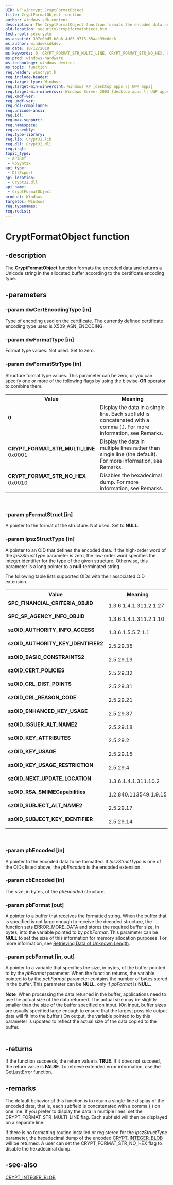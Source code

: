 ```yaml
---
UID: NF:wincrypt.CryptFormatObject
title: CryptFormatObject function
author: windows-sdk-content
description: The CryptFormatObject function formats the encoded data and returns a Unicode string in the allocated buffer according to the certificate encoding type.
old-location: security\cryptformatobject.htm
tech.root: seccrypto
ms.assetid: 307e0bd5-b8a6-4d85-9775-65aae99e8dc6
ms.author: windowssdkdev
ms.date: 10/12/2018
ms.keywords: 0, CRYPT_FORMAT_STR_MULTI_LINE, CRYPT_FORMAT_STR_NO_HEX, CryptFormatObject, CryptFormatObject function [Security], SPC_FINANCIAL_CRITERIA_OBJID, SPC_SP_AGENCY_INFO_OBJID, _crypto2_cryptformatobject, security.cryptformatobject, szOID_AUTHORITY_INFO_ACCESS, szOID_AUTHORITY_KEY_IDENTIFIER2, szOID_BASIC_CONSTRAINTS2, szOID_CERT_POLICIES, szOID_CRL_DIST_POINTS, szOID_CRL_REASON_CODE, szOID_ENHANCED_KEY_USAGE, szOID_ISSUER_ALT_NAME2, szOID_KEY_ATTRIBUTES, szOID_KEY_USAGE, szOID_KEY_USAGE_RESTRICTION, szOID_NEXT_UPDATE_LOCATION, szOID_RSA_SMIMECapabilities, szOID_SUBJECT_ALT_NAME2, szOID_SUBJECT_KEY_IDENTIFIER, wincrypt/CryptFormatObject
ms.prod: windows-hardware
ms.technology: windows-devices
ms.topic: function
req.header: wincrypt.h
req.include-header: 
req.target-type: Windows
req.target-min-winverclnt: Windows XP [desktop apps \| UWP apps]
req.target-min-winversvr: Windows Server 2003 [desktop apps \| UWP apps]
req.kmdf-ver: 
req.umdf-ver: 
req.ddi-compliance: 
req.unicode-ansi: 
req.idl: 
req.max-support: 
req.namespace: 
req.assembly: 
req.type-library: 
req.lib: Crypt32.lib
req.dll: Crypt32.dll
req.irql: 
topic_type:
 - APIRef
 - kbSyntax
api_type:
 - DllExport
api_location:
 - Crypt32.dll
api_name:
 - CryptFormatObject
product: Windows
targetos: Windows
req.typenames: 
req.redist: 
---
```


# CryptFormatObject function


## -description


The <b>CryptFormatObject</b> function formats the encoded data and returns a Unicode string in the allocated buffer according to the certificate encoding type.


## -parameters




### -param dwCertEncodingType [in]

Type of encoding used on the certificate. The currently defined certificate encoding type used is X509_ASN_ENCODING.


### -param dwFormatType [in]

Format type values. Not used. Set to zero.


### -param dwFormatStrType [in]

Structure format type values. This parameter can be zero, or you can specify one or more of the following flags by using the bitwise-<b>OR</b> operator to combine them.
					

<table>
<tr>
<th>Value</th>
<th>Meaning</th>
</tr>
<tr>
<td width="40%"><a id="0"></a><dl>
<dt><b>0</b></dt>
</dl>
</td>
<td width="60%">
Display the data in a single line. Each subfield is concatenated with a comma (,). For more information, see Remarks.

</td>
</tr>
<tr>
<td width="40%"><a id="CRYPT_FORMAT_STR_MULTI_LINE"></a><a id="crypt_format_str_multi_line"></a><dl>
<dt><b>CRYPT_FORMAT_STR_MULTI_LINE</b></dt>
<dt>0x0001</dt>
</dl>
</td>
<td width="60%">
Display the data in multiple lines rather than single line (the default). For more information, see Remarks.

</td>
</tr>
<tr>
<td width="40%"><a id="CRYPT_FORMAT_STR_NO_HEX"></a><a id="crypt_format_str_no_hex"></a><dl>
<dt><b>CRYPT_FORMAT_STR_NO_HEX</b></dt>
<dt>0x0010</dt>
</dl>
</td>
<td width="60%">
Disables the hexadecimal dump. For more information, see Remarks.

</td>
</tr>
</table>
 


### -param pFormatStruct [in]

A pointer to the format of the structure. Not used. Set to <b>NULL</b>.


### -param lpszStructType [in]

A pointer to an OID that defines the encoded data. If the high-order word of the <i>lpszStructType</i> parameter is zero, the low-order word specifies the integer identifier for the type of the given structure. Otherwise, this parameter is a long pointer to a <b>null</b>-terminated string. 




The following table lists supported OIDs with their associated OID extension.

<table>
<tr>
<th>Value</th>
<th>Meaning</th>
</tr>
<tr>
<td width="40%"><a id="SPC_FINANCIAL_CRITERIA_OBJID"></a><a id="spc_financial_criteria_objid"></a><dl>
<dt><b>SPC_FINANCIAL_CRITERIA_OBJID</b></dt>
</dl>
</td>
<td width="60%">
1.3.6.1.4.1.311.2.1.27

</td>
</tr>
<tr>
<td width="40%"><a id="SPC_SP_AGENCY_INFO_OBJID"></a><a id="spc_sp_agency_info_objid"></a><dl>
<dt><b>SPC_SP_AGENCY_INFO_OBJID</b></dt>
</dl>
</td>
<td width="60%">
1.3.6.1.4.1.311.2.1.10

</td>
</tr>
<tr>
<td width="40%"><a id="szOID_AUTHORITY_INFO_ACCESS"></a><a id="szoid_authority_info_access"></a><a id="SZOID_AUTHORITY_INFO_ACCESS"></a><dl>
<dt><b>szOID_AUTHORITY_INFO_ACCESS</b></dt>
</dl>
</td>
<td width="60%">
1.3.6.1.5.5.7.1.1

</td>
</tr>
<tr>
<td width="40%"><a id="szOID_AUTHORITY_KEY_IDENTIFIER2"></a><a id="szoid_authority_key_identifier2"></a><a id="SZOID_AUTHORITY_KEY_IDENTIFIER2"></a><dl>
<dt><b>szOID_AUTHORITY_KEY_IDENTIFIER2</b></dt>
</dl>
</td>
<td width="60%">
2.5.29.35

</td>
</tr>
<tr>
<td width="40%"><a id="szOID_BASIC_CONSTRAINTS2"></a><a id="szoid_basic_constraints2"></a><a id="SZOID_BASIC_CONSTRAINTS2"></a><dl>
<dt><b>szOID_BASIC_CONSTRAINTS2</b></dt>
</dl>
</td>
<td width="60%">
2.5.29.19

</td>
</tr>
<tr>
<td width="40%"><a id="szOID_CERT_POLICIES"></a><a id="szoid_cert_policies"></a><a id="SZOID_CERT_POLICIES"></a><dl>
<dt><b>szOID_CERT_POLICIES</b></dt>
</dl>
</td>
<td width="60%">
2.5.29.32

</td>
</tr>
<tr>
<td width="40%"><a id="szOID_CRL_DIST_POINTS"></a><a id="szoid_crl_dist_points"></a><a id="SZOID_CRL_DIST_POINTS"></a><dl>
<dt><b>szOID_CRL_DIST_POINTS</b></dt>
</dl>
</td>
<td width="60%">
2.5.29.31

</td>
</tr>
<tr>
<td width="40%"><a id="szOID_CRL_REASON_CODE"></a><a id="szoid_crl_reason_code"></a><a id="SZOID_CRL_REASON_CODE"></a><dl>
<dt><b>szOID_CRL_REASON_CODE</b></dt>
</dl>
</td>
<td width="60%">
2.5.29.21

</td>
</tr>
<tr>
<td width="40%"><a id="szOID_ENHANCED_KEY_USAGE"></a><a id="szoid_enhanced_key_usage"></a><a id="SZOID_ENHANCED_KEY_USAGE"></a><dl>
<dt><b>szOID_ENHANCED_KEY_USAGE</b></dt>
</dl>
</td>
<td width="60%">
2.5.29.37

</td>
</tr>
<tr>
<td width="40%"><a id="szOID_ISSUER_ALT_NAME2"></a><a id="szoid_issuer_alt_name2"></a><a id="SZOID_ISSUER_ALT_NAME2"></a><dl>
<dt><b>szOID_ISSUER_ALT_NAME2</b></dt>
</dl>
</td>
<td width="60%">
2.5.29.18

</td>
</tr>
<tr>
<td width="40%"><a id="szOID_KEY_ATTRIBUTES"></a><a id="szoid_key_attributes"></a><a id="SZOID_KEY_ATTRIBUTES"></a><dl>
<dt><b>szOID_KEY_ATTRIBUTES</b></dt>
</dl>
</td>
<td width="60%">
2.5.29.2

</td>
</tr>
<tr>
<td width="40%"><a id="szOID_KEY_USAGE"></a><a id="szoid_key_usage"></a><a id="SZOID_KEY_USAGE"></a><dl>
<dt><b>szOID_KEY_USAGE</b></dt>
</dl>
</td>
<td width="60%">
2.5.29.15

</td>
</tr>
<tr>
<td width="40%"><a id="szOID_KEY_USAGE_RESTRICTION"></a><a id="szoid_key_usage_restriction"></a><a id="SZOID_KEY_USAGE_RESTRICTION"></a><dl>
<dt><b>szOID_KEY_USAGE_RESTRICTION</b></dt>
</dl>
</td>
<td width="60%">
2.5.29.4

</td>
</tr>
<tr>
<td width="40%"><a id="szOID_NEXT_UPDATE_LOCATION"></a><a id="szoid_next_update_location"></a><a id="SZOID_NEXT_UPDATE_LOCATION"></a><dl>
<dt><b>szOID_NEXT_UPDATE_LOCATION</b></dt>
</dl>
</td>
<td width="60%">
1.3.6.1.4.1.311.10.2

</td>
</tr>
<tr>
<td width="40%"><a id="szOID_RSA_SMIMECapabilities"></a><a id="szoid_rsa_smimecapabilities"></a><a id="SZOID_RSA_SMIMECAPABILITIES"></a><dl>
<dt><b>szOID_RSA_SMIMECapabilities</b></dt>
</dl>
</td>
<td width="60%">
1.2.840.113549.1.9.15

</td>
</tr>
<tr>
<td width="40%"><a id="szOID_SUBJECT_ALT_NAME2"></a><a id="szoid_subject_alt_name2"></a><a id="SZOID_SUBJECT_ALT_NAME2"></a><dl>
<dt><b>szOID_SUBJECT_ALT_NAME2</b></dt>
</dl>
</td>
<td width="60%">
2.5.29.17

</td>
</tr>
<tr>
<td width="40%"><a id="szOID_SUBJECT_KEY_IDENTIFIER"></a><a id="szoid_subject_key_identifier"></a><a id="SZOID_SUBJECT_KEY_IDENTIFIER"></a><dl>
<dt><b>szOID_SUBJECT_KEY_IDENTIFIER</b></dt>
</dl>
</td>
<td width="60%">
2.5.29.14

</td>
</tr>
</table>
 


### -param pbEncoded [in]

A pointer to the encoded data to be formatted. If <i>lpszStructType</i> is one of the OIDs listed above, the <i>pbEncoded</i> is the encoded extension.


### -param cbEncoded [in]

The size, in bytes, of the <i>pbEncoded</i> structure.


### -param pbFormat [out]

A pointer to a buffer that receives the formatted string. When the buffer that is specified is not large enough to receive the decoded structure, the function sets ERROR_MORE_DATA and stores the required buffer size, in bytes, into the variable pointed to by <i>pcbFormat</i>. This parameter can be <b>NULL</b> to set the size of this information for memory allocation purposes. For more information, see <a href="https://msdn.microsoft.com/ef99edef-39b2-4d78-9c01-13720215d47f">Retrieving Data of Unknown Length</a>.


### -param pcbFormat [in, out]

A pointer to a variable that specifies the size, in bytes, of the buffer pointed to by the <i>pbFormat</i> parameter. When the function returns, the variable pointed to by the <i>pcbFormat</i> parameter contains the number of bytes stored in the buffer. This parameter can be <b>NULL</b>, only if <i>pbFormat</i> is <b>NULL</b>. 




<div class="alert"><b>Note</b>  When processing the data returned in the buffer, applications need to use the actual size of the data returned. The actual size may be slightly smaller than the size of the buffer specified on input. (On input, buffer sizes are usually specified large enough to ensure that the largest possible output data will fit into the buffer.) On output, the variable pointed to by this parameter is updated to reflect the actual size of the data copied to the buffer.</div>
<div> </div>

## -returns



If the function succeeds, the return value is <b>TRUE</b>. If it does not succeed, the return value is <b>FALSE</b>. To retrieve extended error information, use the <a href="https://msdn.microsoft.com/d852e148-985c-416f-a5a7-27b6914b45d4">GetLastError</a> function.




## -remarks



The default behavior of this function is to return a single-line display of the encoded data, that is, each subfield is concatenated with a comma (,) on one line. If you prefer to display the data in multiple lines, set the CRYPT_FORMAT_STR_MULTI_LINE flag. Each subfield will then be displayed on a separate line.

If there is no formatting routine installed or registered for the <i>lpszStructType</i> parameter, the hexadecimal dump of the encoded 
<a href="https://msdn.microsoft.com/7a06eae5-96d8-4ece-98cb-cf0710d2ddbd">CRYPT_INTEGER_BLOB</a> will be returned. A user can set the CRYPT_FORMAT_STR_NO_HEX flag to disable the hexadecimal dump.




## -see-also




<a href="https://msdn.microsoft.com/7a06eae5-96d8-4ece-98cb-cf0710d2ddbd">CRYPT_INTEGER_BLOB</a>
 

 

